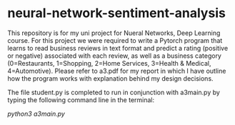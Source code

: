 # neural-network-sentiment-analysis
This repository is for my uni project for Nueral Networks, Deep Learning course. For this project we were required to write a Pytorch program that learns to read business reviews in text format and predict a rating (positive or negative) associated with each review, as well as a business category (0=Restaurants, 1=Shopping, 2=Home Services, 3=Health &amp; Medical, 4=Automotive). Please refer to a3.pdf for my report in which I have outline how the program works with explanation behind my design decisions.

The file student.py is completed to run in conjunction with a3main.py by typing the following command line in the terminal:

*python3 a3main.py*
